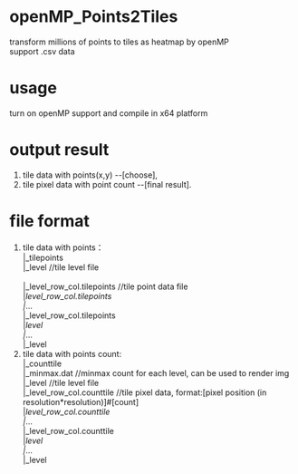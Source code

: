 # openMP_Points2Tiles
transform millions of points to tiles as heatmap by openMP<br>
support .csv data
# usage
turn on openMP support and compile in x64 platform<br>
# output result
1. tile data with points(x,y) --[choose],<br>
2. tile pixel data with point count --[final result].<br>
# file format
1. tile data with points：<br>
	|_tilepoints<br>
	   |_level 							//tile level file<br><br>
		 |_level_row_col.tilepoints		//tile point data file<br>
		 |_level_row_col.tilepoints<br>
		 |_...<br>
		 |_level_row_col.tilepoints<br>
	   |_level<br>
	   |_...<br>
	   |_level<br>
2. tile data with points count:<br>
	|_counttile<br>
	   |_minmax.dat                     //minmax count for each level, can be used to render img<br>
	   |_level 							//tile level file<br>
		 |_level_row_col.counttile		//tile pixel data, format:[pixel position (in resolution*resolution)]#[count]<br>
		 |_level_row_col.counttile<br>
		 |_...<br>
		 |_level_row_col.counttile<br>
	   |_level<br>
	   |_...<br>
	   |_level<br>
